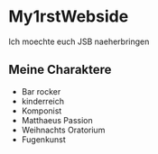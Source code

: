 # My1rstWebside
Ich moechte euch JSB naeherbringen
## Meine Charaktere
* Bar rocker
* kinderreich
* Komponist
 * Matthaeus Passion
 * Weihnachts Oratorium
 * Fugenkunst